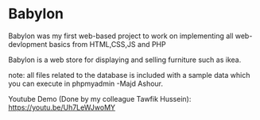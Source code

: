 # Babylon
Babylon was my first web-based project to work on implementing all web-devlopment basics from HTML,CSS,JS and PHP 

Babylon is a web store for displaying and selling furniture such as ikea. 

note: all files related to the database is included with a sample data which you can execute in phpmyadmin 
-Majd Ashour. 

Youtube Demo (Done by my colleague Tawfik Hussein):
https://youtu.be/Uh7LeWJwoMY
